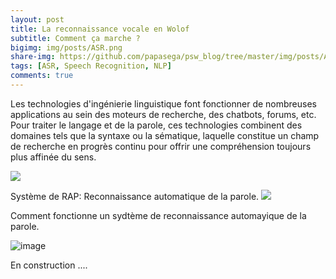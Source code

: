 ```yaml
---
layout: post
title: La reconnaissance vocale en Wolof
subtitle: Comment ça marche ?
bigimg: img/posts/ASR.png
share-img: https://github.com/papasega/psw_blog/tree/master/img/posts/ARS.png
tags: [ASR, Speech Recognition, NLP]
comments: true
---
```


Les technologies d'ingénierie linguistique font fonctionner de nombreuses applications au sein des moteurs de recherche, des chatbots, forums, etc. Pour traiter le langage et de la parole, ces technologies combinent des domaines tels que la syntaxe ou la sématique, laquelle constitue un champ de recherche en progrès continu pour offrir une compréhension toujours plus affinée du sens. 

![](https://github.com/papasega/psw_blog/blob/master/img/posts/ASR.png)

Système de RAP: Reconnaissance automatique de la parole. 
![](https://maelfabien.github.io/assets/images/asr_0.png)

Comment fonctionne un sydtème de reconnaissance automayique de la parole. 

![image](https://drive.google.com/uc?export=view&id=1VCXxTcHy-dTFS-osDPdVQNnYgvCfR0ad)



 En construction ....
